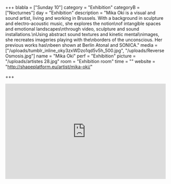 +++
blabla = ["Sunday 10"]
category = "Exhibition"
categoryB = ["Nocturnes"]
day = "Exhibition"
description = "Mika Oki is a visual and sound artist, living and working in Brussels. With a background in sculpture and electro-acoustic music, she explores the notion\nof intangible spaces and emotional landscapes\nthrough video, sculpture and sound installations.\nUsing abstract sound textures and kinetic mental\nimages, she recreates imageries playing with the\nborders of the unconscious. Her previous works has\nbeen shown at Berlin Atonal and SONICA."
media = ["/uploads/tumblr_inline_oky3zxWDzo1qd5v5h_500.jpg", "/uploads/Reverse Osmosis.jpg"]
name = "Mika Oki"
perf = "Exhibition"
picture = "/uploads/artistes 28.jpg"
room = "Exhibition room"
time = ""
website = "http://shapeplatform.eu/artist/mika-oki/"

+++
<iframe width="100%" height="300" scrolling="no" frameborder="no" allow="autoplay" src="https://w.soundcloud.com/player/?url=https://api.soundcloud.com/tracks/669457133&color=%23ff5500&auto_play=false&hide_related=false&show_comments=true&show_user=true&show_reposts=false&show_teaser=true&visual=true"></iframe>
